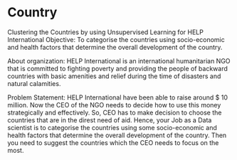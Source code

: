 # Country
Clustering the Countries by using Unsupervised Learning for HELP International
Objective:
To categorise the countries using socio-economic and health factors that determine the overall development of the country.

About organization:
HELP International is an international humanitarian NGO that is committed to fighting poverty and providing the people of backward countries with basic amenities and relief during the time of disasters and natural calamities.

Problem Statement:
HELP International have been able to raise around $ 10 million. Now the CEO of the NGO needs to decide how to use this money strategically and effectively. So, CEO has to make decision to choose the countries that are in the direst need of aid. Hence, your Job as a Data scientist is to categorise the countries using some socio-economic and health factors that determine the overall development of the country. Then you need to suggest the countries which the CEO needs to focus on the most.
